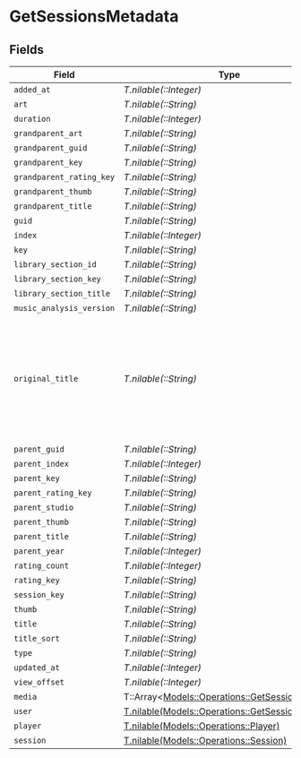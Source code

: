 # GetSessionsMetadata


## Fields

| Field                                                                                                                       | Type                                                                                                                        | Required                                                                                                                    | Description                                                                                                                 | Example                                                                                                                     |
| --------------------------------------------------------------------------------------------------------------------------- | --------------------------------------------------------------------------------------------------------------------------- | --------------------------------------------------------------------------------------------------------------------------- | --------------------------------------------------------------------------------------------------------------------------- | --------------------------------------------------------------------------------------------------------------------------- |
| `added_at`                                                                                                                  | *T.nilable(::Integer)*                                                                                                      | :heavy_minus_sign:                                                                                                          | N/A                                                                                                                         | 1705543312                                                                                                                  |
| `art`                                                                                                                       | *T.nilable(::String)*                                                                                                       | :heavy_minus_sign:                                                                                                          | N/A                                                                                                                         | /library/metadata/39904/art/1705310687                                                                                      |
| `duration`                                                                                                                  | *T.nilable(::Integer)*                                                                                                      | :heavy_minus_sign:                                                                                                          | N/A                                                                                                                         | 186240                                                                                                                      |
| `grandparent_art`                                                                                                           | *T.nilable(::String)*                                                                                                       | :heavy_minus_sign:                                                                                                          | N/A                                                                                                                         | /library/metadata/39904/art/1705310687                                                                                      |
| `grandparent_guid`                                                                                                          | *T.nilable(::String)*                                                                                                       | :heavy_minus_sign:                                                                                                          | N/A                                                                                                                         | plex://artist/5d07bbfd403c6402904a6480                                                                                      |
| `grandparent_key`                                                                                                           | *T.nilable(::String)*                                                                                                       | :heavy_minus_sign:                                                                                                          | N/A                                                                                                                         | /library/metadata/39904                                                                                                     |
| `grandparent_rating_key`                                                                                                    | *T.nilable(::String)*                                                                                                       | :heavy_minus_sign:                                                                                                          | N/A                                                                                                                         | 39904                                                                                                                       |
| `grandparent_thumb`                                                                                                         | *T.nilable(::String)*                                                                                                       | :heavy_minus_sign:                                                                                                          | N/A                                                                                                                         | /library/metadata/39904/thumb/1705310687                                                                                    |
| `grandparent_title`                                                                                                         | *T.nilable(::String)*                                                                                                       | :heavy_minus_sign:                                                                                                          | N/A                                                                                                                         | Green Day                                                                                                                   |
| `guid`                                                                                                                      | *T.nilable(::String)*                                                                                                       | :heavy_minus_sign:                                                                                                          | N/A                                                                                                                         | plex://track/6535834f71f22f36f71a8e8f                                                                                       |
| `index`                                                                                                                     | *T.nilable(::Integer)*                                                                                                      | :heavy_minus_sign:                                                                                                          | N/A                                                                                                                         | 1                                                                                                                           |
| `key`                                                                                                                       | *T.nilable(::String)*                                                                                                       | :heavy_minus_sign:                                                                                                          | N/A                                                                                                                         | /library/metadata/67085                                                                                                     |
| `library_section_id`                                                                                                        | *T.nilable(::String)*                                                                                                       | :heavy_minus_sign:                                                                                                          | N/A                                                                                                                         | 3                                                                                                                           |
| `library_section_key`                                                                                                       | *T.nilable(::String)*                                                                                                       | :heavy_minus_sign:                                                                                                          | N/A                                                                                                                         | /library/sections/3                                                                                                         |
| `library_section_title`                                                                                                     | *T.nilable(::String)*                                                                                                       | :heavy_minus_sign:                                                                                                          | N/A                                                                                                                         | Music                                                                                                                       |
| `music_analysis_version`                                                                                                    | *T.nilable(::String)*                                                                                                       | :heavy_minus_sign:                                                                                                          | N/A                                                                                                                         | 1                                                                                                                           |
| `original_title`                                                                                                            | *T.nilable(::String)*                                                                                                       | :heavy_minus_sign:                                                                                                          | The original untranslated name of the media item when non-english, or the track artist if an audio Item has an album artist | The American Dream Is Killing Me                                                                                            |
| `parent_guid`                                                                                                               | *T.nilable(::String)*                                                                                                       | :heavy_minus_sign:                                                                                                          | N/A                                                                                                                         | plex://album/65394d6d472b8ab03ef47f12                                                                                       |
| `parent_index`                                                                                                              | *T.nilable(::Integer)*                                                                                                      | :heavy_minus_sign:                                                                                                          | N/A                                                                                                                         | 1                                                                                                                           |
| `parent_key`                                                                                                                | *T.nilable(::String)*                                                                                                       | :heavy_minus_sign:                                                                                                          | N/A                                                                                                                         | /library/metadata/67084                                                                                                     |
| `parent_rating_key`                                                                                                         | *T.nilable(::String)*                                                                                                       | :heavy_minus_sign:                                                                                                          | N/A                                                                                                                         | 67084                                                                                                                       |
| `parent_studio`                                                                                                             | *T.nilable(::String)*                                                                                                       | :heavy_minus_sign:                                                                                                          | N/A                                                                                                                         | Reprise Records                                                                                                             |
| `parent_thumb`                                                                                                              | *T.nilable(::String)*                                                                                                       | :heavy_minus_sign:                                                                                                          | N/A                                                                                                                         | /library/metadata/67084/thumb/1705543314                                                                                    |
| `parent_title`                                                                                                              | *T.nilable(::String)*                                                                                                       | :heavy_minus_sign:                                                                                                          | N/A                                                                                                                         | Saviors                                                                                                                     |
| `parent_year`                                                                                                               | *T.nilable(::Integer)*                                                                                                      | :heavy_minus_sign:                                                                                                          | N/A                                                                                                                         | 2024                                                                                                                        |
| `rating_count`                                                                                                              | *T.nilable(::Integer)*                                                                                                      | :heavy_minus_sign:                                                                                                          | N/A                                                                                                                         | 45885                                                                                                                       |
| `rating_key`                                                                                                                | *T.nilable(::String)*                                                                                                       | :heavy_minus_sign:                                                                                                          | N/A                                                                                                                         | 67085                                                                                                                       |
| `session_key`                                                                                                               | *T.nilable(::String)*                                                                                                       | :heavy_minus_sign:                                                                                                          | N/A                                                                                                                         | 203                                                                                                                         |
| `thumb`                                                                                                                     | *T.nilable(::String)*                                                                                                       | :heavy_minus_sign:                                                                                                          | N/A                                                                                                                         | /library/metadata/67084/thumb/1705543314                                                                                    |
| `title`                                                                                                                     | *T.nilable(::String)*                                                                                                       | :heavy_minus_sign:                                                                                                          | N/A                                                                                                                         | The American Dream Is Killing Me                                                                                            |
| `title_sort`                                                                                                                | *T.nilable(::String)*                                                                                                       | :heavy_minus_sign:                                                                                                          | N/A                                                                                                                         | American Dream Is Killing Me                                                                                                |
| `type`                                                                                                                      | *T.nilable(::String)*                                                                                                       | :heavy_minus_sign:                                                                                                          | N/A                                                                                                                         | track                                                                                                                       |
| `updated_at`                                                                                                                | *T.nilable(::Integer)*                                                                                                      | :heavy_minus_sign:                                                                                                          | N/A                                                                                                                         | 1705543314                                                                                                                  |
| `view_offset`                                                                                                               | *T.nilable(::Integer)*                                                                                                      | :heavy_minus_sign:                                                                                                          | N/A                                                                                                                         | 1000                                                                                                                        |
| `media`                                                                                                                     | T::Array<[Models::Operations::GetSessionsMedia](../../models/operations/getsessionsmedia.md)>                               | :heavy_minus_sign:                                                                                                          | N/A                                                                                                                         |                                                                                                                             |
| `user`                                                                                                                      | [T.nilable(Models::Operations::GetSessionsUser)](../../models/operations/getsessionsuser.md)                                | :heavy_minus_sign:                                                                                                          | N/A                                                                                                                         |                                                                                                                             |
| `player`                                                                                                                    | [T.nilable(Models::Operations::Player)](../../models/operations/player.md)                                                  | :heavy_minus_sign:                                                                                                          | N/A                                                                                                                         |                                                                                                                             |
| `session`                                                                                                                   | [T.nilable(Models::Operations::Session)](../../models/operations/session.md)                                                | :heavy_minus_sign:                                                                                                          | N/A                                                                                                                         |                                                                                                                             |